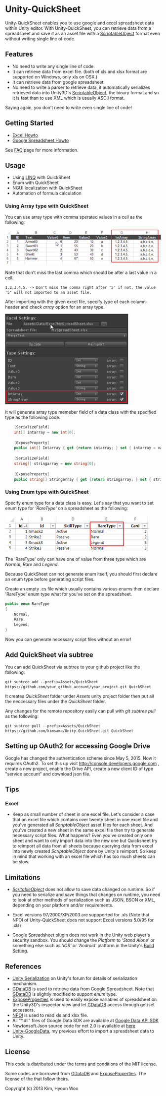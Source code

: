 Unity-QuickSheet
====================

Unity-QuickSheet enables you to use google and excel spreadsheet data within Unity editor. With Unity-QuickSheet, you can retrieve data from a spreadsheet and save it as an asset file with a [ScriptableObject](http://docs.unity3d.com/ScriptReference/ScriptableObject.html) format even without writing single line of code.


Features
--------
* No need to write any single line of code.
* It can retrieve data from excel file. (both of xls and xlsx format are supported on Windows, only xls on OSX.)
* It can retrieve data from google spreadsheet.
* No need to write a parser to retrieve data, it automatically serializes retrieved data into Unity3D's [ScriptableObject](http://docs.unity3d.com/ScriptReference/ScriptableObject.html), the binary format and so it is fast than to use XML which is usually ASCII format.

Saying again, you don't need to write even single line of code!


Getting Started
---------------

* [Excel Howto](http://kimsama.github.io/excel-howto/) 
* [Google Spreadsheet Howto](http://kimsama.github.io/googlehowto/) 

See [FAQ](https://github.com/kimsama/Unity-QuickSheet/wiki/FAQ) page for more information.

Usage
-----

* Using [LINQ](https://code.msdn.microsoft.com/101-LINQ-Samples-3fb9811b) with QuickSheet
* Enum with QuickSheet
* NGUI localization with QuickSheet
* Automation of formula calculation

### Using Array type with QuickSheet

You can use array type with comma sperated values in a cell as the following:

![Array type](./images/array_cell.png "Array Cell")

Note that don't miss the last comma which should be after a last value in a cell.

```
1,2,3,4,5, -> Don't miss the comma right after '5' if not, the value '5' will not imported to an asset file.
```

After importing with the given excel file, specify type of each column-header and check *array* option for an array type.

![Array type setting](./images/arraytype_setting.png "Array Cell setting")

It will generate array type memeber field of a data class with the specified type as the following code:

```csharp
	[SerializeField]
	int[] intarray = new int[0];
	
	[ExposeProperty]
	public int[] Intarray { get {return intarray; } set { intarray = value;} }
	
	[SerializeField]
	string[] stringarray = new string[0];
	
	[ExposeProperty]
	public string[] Stringarray { get {return stringarray; } set { stringarray = value;} }
```

### Using Enum type with QuickSheet

Specify enum type for a data class is easy. Let's say that you want to set enum type for *'RareType'* on a spreadsheet as the following:

![Enum type](./images/enum_type.png "Enum Type")

The 'RareType' only can have one of value from three type which are *Normal*, *Rare* and *Legend*. 

Because QuickSheet can not generate enum itself, you should first declare an enum type before generating script files.

Create an empty .cs file which usually contains various enums then declare 'RareType' enum type what for you've set on the spreadsheet.


```csharp
public enum RareType
{
	Normal,
	Rare,
	Legend,
}
```

Now you can generate necessary script files without an error!



Add QuickSheet via subtree
-----------------------------

You can add QuickSheet via subtree to your github project like the following:

```
git subtree add --prefix=Assets/QuickSheet https://github.com/your_github_account/your_project.git QuickSheet 
```

It creates *QuickSheet* folder under *Assets* unity project folder then put all the neccessary files under the *QuickSheet* folder.

Any changes for the remote repository easily can pull with *git subtree pull* as the following:

```
git subtree pull --prefix=Assets/QuickSheet https://github.com/kimsama/Unity-QuickSheet.git QuickSheet 
```

Setting up OAuth2 for accessing Google Drive
---------------------------------------------
Google has changed the authentication scheme since May 5, 2015. Now it requires OAuth2. 
To set this up visit http://console.developers.google.com , create a new project, enable the Drive API, create a new client ID of type "service account" and download json file.

Tips
----

### Excel

* Keep as small number of sheet in one excel file. Let's consider a case that an excel file which contains over twenty sheet in one excel file and you've generated all *ScriptableObject* asset files for each sheet. And you've created a new sheet in the same excel file then try to generate necessary script files. What happens? Even you've created only one sheet and want to only import data into the new one but Quicksheet try to reimport all data from all sheets because querying data from excel into newly created *ScriptableObject* done by Unity's reimport. So keep in mind that working with an excel file which has too much sheets can be slow.


Limitations
-----------

* *[ScritableObject](http://docs.unity3d.com/ScriptReference/ScriptableObject.html)* does not allow to save data changed on runtime. So if you need to serialize and save things that changes on runtime, you need to look at other methods of serialization such as JSON, BSON or XML, depending on your platform and/or requirements.

* Excel versions 97/2000/XP/2003 are suppported for .xls (Note that NPOI of Unity-QuickSheet does not support Excel versions 5.0/95 for .xls)

* Google Spreadsheet plugin does not work in the Unity web player's security sandbox. You should change the *Platform* to *'Stand Alone'* or something else such as *'iOS'* or *'Android'* platform in the Unity's [Build Setting](http://docs.unity3d.com/Manual/PublishingBuilds.html).


References
----------
* [Unity Serialization](http://forum.unity3d.com/threads/155352-Serialization-Best-Practices-Megapost) on Unity's forum for details of serialization mechanism.
* [GDataDB](https://github.com/mausch/GDataDB) is used to retrieve data from Google Spreadsheet. Note that [GDataDB](https://github.com/mausch/GDataDB) is slightly modified to support *enum* type.
* [ExposeProperties](http://wiki.unity3d.com/index.php/Expose_properties_in_inspector) is used to easily expose variables of spreadsheet on the Unity3D's inspector view and let [GDataDB](https://github.com/mausch/GDataDB) access through get/set accessors.
* [NPOI](https://npoi.codeplex.com/) is used to read xls and xlsx file.
* All "*.dll" files of Google Data SDK are available at [Google Data API SDK](https://code.google.com/p/google-gdata/downloads/detail?name=libgoogle-data-mono-2.1.0.0.tar.gz&can=2&q=)
* Newtonsoft.Json source code for net 2.0 is available at [here](https://github.com/JamesNK/Newtonsoft.Json)
* [Unity-GoogleData](https://github.com/kimsama/Unity-GoogleData), my previous effort to import a spreadsheet data to Unity.

License
-------

This code is distributed under the terms and conditions of the MIT license.

Some codes are borrowed from [GDataDB](https://github.com/mausch/GDataDB) and [ExposeProperties](http://wiki.unity3d.com/index.php/Expose_properties_in_inspector). The license of the that follow theirs.

Copyright (c) 2013 Kim, Hyoun Woo


